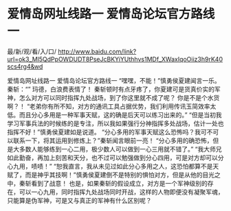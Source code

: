 # 爱情岛网址线路一 爱情岛论坛官方路线一

最/新/观/看/入/口/ http://www.baidu.com/link?url=ok3_Ml5QdPpOWDUDT8PseJcBKYiYUthhvs1MDf_XWaxIqoOiiz3h9rK40scs4rg4&wd

爱情岛网址线路一 爱情岛论坛官方路线一
“嘿嘿，不能！”慎勇侯夏建闻言一乐。
    秦斩：“”
    玛德，白浪费表情了！
    秦斩顿时有点牙疼了，你夏建可是货真价实的军神，怎么对方可以同时指挥九处战场，到了你这里就不成了呢？
    你是不是个水货啊？！
    “老弟你有所不知，对方的通讯工具占据优势，我们利用传讯玉简效率太低。而且分心多用是一种军事天赋，这的确是后天可以练习出来的。”
    “但是当初我学习军事兵法的时候练的是专注，所以我如果强行分神指挥多处战场，估计一处也指挥不好！”慎勇侯夏建如是说道。
    “分心多用的军事天赋这么恐怖吗？我可不可以联系一下，将其运用到修炼上？”秦斩闻言眼前一亮！
    “分心多用的确恐怖，但是大多数人能够练到一心二用，极少数人可以做到一心三用就不错了。”
    “我大师兄如此勤奋，再加上刻苦和天分，也不过可以勉强做到分心四用，可是对方却可以分心九用，啧啧！”
    “恕我直言，我从未见过如此分心多用之人，这恐怕都算不是天赋了，而是神乎其技啊！”慎勇侯夏建倒不是特别的惧怕对方，但是从他的目光之中，秦斩看到了战意！
    也是，如果秦斩的假设成立，对方是一个军神级别的存在，可以一心九用，同时指挥九处战场同时开战，这样的人物即便没有凝聚军魂，只能算是伪军神，可是又与真正的军神有什么区别呢？
